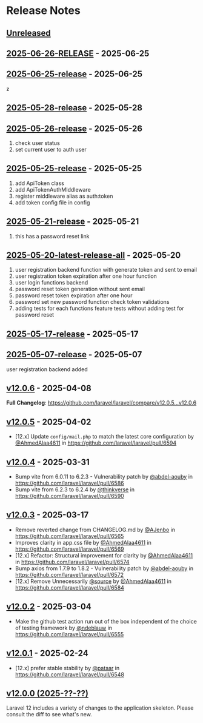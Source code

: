# Release Notes

## [Unreleased](https://github.com/laravel/laravel/compare/2025-06-26-RELEASE...master)

## [2025-06-26-RELEASE](https://github.com/laravel/laravel/compare/2025-06-25-release...2025-06-26-RELEASE) - 2025-06-25

## [2025-06-25-release](https://github.com/laravel/laravel/compare/2025-05-28-release...2025-06-25-release) - 2025-06-25

z

## [2025-05-28-release](https://github.com/laravel/laravel/compare/2025-05-26-release...2025-05-28-release) - 2025-05-28

## [2025-05-26-release](https://github.com/laravel/laravel/compare/2025-05-25-release...2025-05-26-release) - 2025-05-26

1. check user status
2. set current user to auth user

## [2025-05-25-release](https://github.com/laravel/laravel/compare/2025-05-21-release...2025-05-25-release) - 2025-05-25

1. add ApiToken class
2. add ApiTokenAuthMIddleware
3. register middleware alias as auth:token
4. add token config file in config

## [2025-05-21-release](https://github.com/laravel/laravel/compare/2025-05-20-latest-release-all...2025-05-21-release) - 2025-05-21

1. this has a password reset link

## [2025-05-20-latest-release-all](https://github.com/laravel/laravel/compare/2025-05-17-release...2025-05-20-latest-release-all) - 2025-05-20

1. user registration backend function with generate token and sent to email
2. user registration token expiration after one hour function
3. user login functions backend
4. password reset token generation without sent email
5. password reset token expiration after one hour
6. password set new password function check token validations
7. adding tests for each functions feature tests without adding test for password reset

## [2025-05-17-release](https://github.com/laravel/laravel/compare/2025-05-07-release...2025-05-17-release) - 2025-05-17

## [2025-05-07-release](https://github.com/laravel/laravel/compare/v12.0.6...2025-05-07-release) - 2025-05-07

user registration backend added

## [v12.0.6](https://github.com/laravel/laravel/compare/v12.0.5...v12.0.6) - 2025-04-08

**Full Changelog**: https://github.com/laravel/laravel/compare/v12.0.5...v12.0.6

## [v12.0.5](https://github.com/laravel/laravel/compare/v12.0.4...v12.0.5) - 2025-04-02

* [12.x] Update `config/mail.php` to match the latest core configuration by [@AhmedAlaa4611](https://github.com/AhmedAlaa4611) in https://github.com/laravel/laravel/pull/6594

## [v12.0.4](https://github.com/laravel/laravel/compare/v12.0.3...v12.0.4) - 2025-03-31

* Bump vite from 6.0.11 to 6.2.3 - Vulnerability patch by [@abdel-aouby](https://github.com/abdel-aouby) in https://github.com/laravel/laravel/pull/6586
* Bump vite from 6.2.3 to 6.2.4 by [@thinkverse](https://github.com/thinkverse) in https://github.com/laravel/laravel/pull/6590

## [v12.0.3](https://github.com/laravel/laravel/compare/v12.0.2...v12.0.3) - 2025-03-17

* Remove reverted change from CHANGELOG.md by [@AJenbo](https://github.com/AJenbo) in https://github.com/laravel/laravel/pull/6565
* Improves clarity in app.css file by [@AhmedAlaa4611](https://github.com/AhmedAlaa4611) in https://github.com/laravel/laravel/pull/6569
* [12.x] Refactor: Structural improvement for clarity by [@AhmedAlaa4611](https://github.com/AhmedAlaa4611) in https://github.com/laravel/laravel/pull/6574
* Bump axios from 1.7.9 to 1.8.2 - Vulnerability patch by [@abdel-aouby](https://github.com/abdel-aouby) in https://github.com/laravel/laravel/pull/6572
* [12.x] Remove Unnecessarily [@source](https://github.com/source) by [@AhmedAlaa4611](https://github.com/AhmedAlaa4611) in https://github.com/laravel/laravel/pull/6584

## [v12.0.2](https://github.com/laravel/laravel/compare/v12.0.1...v12.0.2) - 2025-03-04

* Make the github test action run out of the box independent of the choice of testing framework by [@ndeblauw](https://github.com/ndeblauw) in https://github.com/laravel/laravel/pull/6555

## [v12.0.1](https://github.com/laravel/laravel/compare/v12.0.0...v12.0.1) - 2025-02-24

* [12.x] prefer stable stability by [@pataar](https://github.com/pataar) in https://github.com/laravel/laravel/pull/6548

## [v12.0.0 (2025-??-??)](https://github.com/laravel/laravel/compare/v11.0.2...v12.0.0)

Laravel 12 includes a variety of changes to the application skeleton. Please consult the diff to see what's new.
